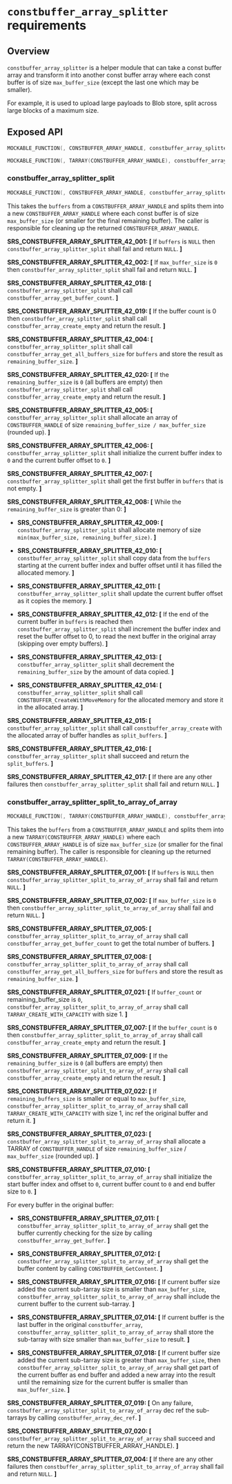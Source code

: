 `constbuffer_array_splitter` requirements
================

## Overview

`constbuffer_array_splitter` is a helper module that can take a const buffer array and transform it into another const buffer array where each const buffer is of size `max_buffer_size` (except the last one which may be smaller).

For example, it is used to upload large payloads to Blob store, split across large blocks of a maximum size.

## Exposed API

```c
MOCKABLE_FUNCTION(, CONSTBUFFER_ARRAY_HANDLE, constbuffer_array_splitter_split, CONSTBUFFER_ARRAY_HANDLE, buffers, uint32_t, max_buffer_size);

MOCKABLE_FUNCTION(, TARRAY(CONSTBUFFER_ARRAY_HANDLE), constbuffer_array_splitter_split_to_array_of_array, CONSTBUFFER_ARRAY_HANDLE, buffers, uint32_t, max_buffer_size);
```

### constbuffer_array_splitter_split

```c
MOCKABLE_FUNCTION(, CONSTBUFFER_ARRAY_HANDLE, constbuffer_array_splitter_split, CONSTBUFFER_ARRAY_HANDLE, buffers, uint32_t, max_buffer_size);
```

This takes the `buffers` from a `CONSTBUFFER_ARRAY_HANDLE` and splits them into a new `CONSTBUFFER_ARRAY_HANDLE` where each const buffer is of size `max_buffer_size` (or smaller for the final remaining buffer). The caller is responsible for cleaning up the returned `CONSTBUFFER_ARRAY_HANDLE`.

**SRS_CONSTBUFFER_ARRAY_SPLITTER_42_001: [** If `buffers` is `NULL` then `constbuffer_array_splitter_split` shall fail and return `NULL`. **]**

**SRS_CONSTBUFFER_ARRAY_SPLITTER_42_002: [** If `max_buffer_size` is `0` then `constbuffer_array_splitter_split` shall fail and return `NULL`. **]**

**SRS_CONSTBUFFER_ARRAY_SPLITTER_42_018: [** `constbuffer_array_splitter_split` shall call `constbuffer_array_get_buffer_count`. **]**

**SRS_CONSTBUFFER_ARRAY_SPLITTER_42_019: [** If the buffer count is 0 then `constbuffer_array_splitter_split` shall call `constbuffer_array_create_empty` and return the result. **]**

**SRS_CONSTBUFFER_ARRAY_SPLITTER_42_004: [** `constbuffer_array_splitter_split` shall call `constbuffer_array_get_all_buffers_size` for `buffers` and store the result as `remaining_buffer_size`. **]**

**SRS_CONSTBUFFER_ARRAY_SPLITTER_42_020: [** If the `remaining_buffer_size` is `0` (all buffers are empty) then `constbuffer_array_splitter_split` shall call `constbuffer_array_create_empty` and return the result. **]**

**SRS_CONSTBUFFER_ARRAY_SPLITTER_42_005: [** `constbuffer_array_splitter_split` shall allocate an array of `CONSTBUFFER_HANDLE` of size `remaining_buffer_size / max_buffer_size` (rounded up). **]**

**SRS_CONSTBUFFER_ARRAY_SPLITTER_42_006: [** `constbuffer_array_splitter_split` shall initialize the current buffer index to `0` and the current buffer offset to `0`. **]**

**SRS_CONSTBUFFER_ARRAY_SPLITTER_42_007: [** `constbuffer_array_splitter_split` shall get the first buffer in `buffers` that is not empty. **]**

**SRS_CONSTBUFFER_ARRAY_SPLITTER_42_008: [** While the `remaining_buffer_size` is greater than 0: **]**

  - **SRS_CONSTBUFFER_ARRAY_SPLITTER_42_009: [** `constbuffer_array_splitter_split` shall allocate memory of size `min(max_buffer_size, remaining_buffer_size)`. **]**

  - **SRS_CONSTBUFFER_ARRAY_SPLITTER_42_010: [** `constbuffer_array_splitter_split` shall copy data from the `buffers` starting at the current buffer index and buffer offset until it has filled the allocated memory. **]**

  - **SRS_CONSTBUFFER_ARRAY_SPLITTER_42_011: [** `constbuffer_array_splitter_split` shall update the current buffer offset as it copies the memory. **]**

  - **SRS_CONSTBUFFER_ARRAY_SPLITTER_42_012: [** If the end of the current buffer in `buffers` is reached then `constbuffer_array_splitter_split` shall increment the buffer index and reset the buffer offset to 0, to read the next buffer in the original array (skipping over empty buffers). **]**

  - **SRS_CONSTBUFFER_ARRAY_SPLITTER_42_013: [** `constbuffer_array_splitter_split` shall decrement the `remaining_buffer_size` by the amount of data copied. **]**

  - **SRS_CONSTBUFFER_ARRAY_SPLITTER_42_014: [** `constbuffer_array_splitter_split` shall call `CONSTBUFFER_CreateWithMoveMemory` for the allocated memory and store it in the allocated array. **]**

**SRS_CONSTBUFFER_ARRAY_SPLITTER_42_015: [** `constbuffer_array_splitter_split` shall call `constbuffer_array_create` with the allocated array of buffer handles as `split_buffers`. **]**

**SRS_CONSTBUFFER_ARRAY_SPLITTER_42_016: [** `constbuffer_array_splitter_split` shall succeed and return the `split_buffers`. **]**

**SRS_CONSTBUFFER_ARRAY_SPLITTER_42_017: [** If there are any other failures then `constbuffer_array_splitter_split` shall fail and return `NULL`. **]**

### constbuffer_array_splitter_split_to_array_of_array

```c
MOCKABLE_FUNCTION(, TARRAY(CONSTBUFFER_ARRAY_HANDLE), constbuffer_array_splitter_split_to_array_of_array, CONSTBUFFER_ARRAY_HANDLE, buffers, uint32_t, max_buffer_size);
```

This takes the `buffers` from a `CONSTBUFFER_ARRAY_HANDLE` and splits them into a new `TARRAY(CONSTBUFFER_ARRAY_HANDLE)` where each `CONSTBUFFER_ARRAY_HANDLE` is of size `max_buffer_size` (or smaller for the final remaining buffer). The caller is responsible for cleaning up the returned `TARRAY(CONSTBUFFER_ARRAY_HANDLE)`.

**SRS_CONSTBUFFER_ARRAY_SPLITTER_07_001: [** If `buffers` is `NULL` then `constbuffer_array_splitter_split_to_array_of_array` shall fail and return `NULL`. **]**

**SRS_CONSTBUFFER_ARRAY_SPLITTER_07_002: [** If `max_buffer_size` is `0` then `constbuffer_array_splitter_split_to_array_of_array` shall fail and return `NULL`. **]**

**SRS_CONSTBUFFER_ARRAY_SPLITTER_07_005: [** `constbuffer_array_splitter_split_to_array_of_array` shall call `constbuffer_array_get_buffer_count` to get the total number of buffers. **]**

**SRS_CONSTBUFFER_ARRAY_SPLITTER_07_008: [** `constbuffer_array_splitter_split_to_array_of_array` shall call `constbuffer_array_get_all_buffers_size` for `buffers` and store the result as `remaining_buffer_size`. **]**

**SRS_CONSTBUFFER_ARRAY_SPLITTER_07_021: [** If `buffer_count` or remaining_buffer_size is `0`, `constbuffer_array_splitter_split_to_array_of_array` shall call `TARRAY_CREATE_WITH_CAPACITY` with size 1.  **]**

**SRS_CONSTBUFFER_ARRAY_SPLITTER_07_007: [** If the `buffer_count` is `0` then `constbuffer_array_splitter_split_to_array_of_array` shall call `constbuffer_array_create_empty` and return the result. **]**

**SRS_CONSTBUFFER_ARRAY_SPLITTER_07_009: [** If the `remaining_buffer_size` is `0` (all buffers are empty) then `constbuffer_array_splitter_split_to_array_of_array` shall call `constbuffer_array_create_empty` and return the result. **]**

**SRS_CONSTBUFFER_ARRAY_SPLITTER_07_022: [** If `remaining_buffers_size` is smaller or equal to `max_buffer_size`, `constbuffer_array_splitter_split_to_array_of_array` shall call `TARRAY_CREATE_WITH_CAPACITY` with size 1, inc ref the original buffer and return it.  **]**

**SRS_CONSTBUFFER_ARRAY_SPLITTER_07_023: [** `constbuffer_array_splitter_split_to_array_of_array` shall allocate a TARRAY of `CONSTBUFFER_HANDLE` of size `remaining_buffer_size` / `max_buffer_size` (rounded up). **]**

**SRS_CONSTBUFFER_ARRAY_SPLITTER_07_010: [** `constbuffer_array_splitter_split_to_array_of_array` shall initialize the start buffer index and offset to `0`, current buffer count to `0` and end buffer size to `0`. **]**

For every buffer in the original buffer:

- **SRS_CONSTBUFFER_ARRAY_SPLITTER_07_011: [** `constbuffer_array_splitter_split_to_array_of_array` shall get the buffer currently checking for the size by calling `constbuffer_array_get_buffer`. **]**

- **SRS_CONSTBUFFER_ARRAY_SPLITTER_07_012: [** `constbuffer_array_splitter_split_to_array_of_array` shall get the buffer content by calling `CONSTBUFFER_GetContent`. **]**

- **SRS_CONSTBUFFER_ARRAY_SPLITTER_07_016: [** If current buffer size added the current sub-tarray size is smaller than `max_buffer_size`, `constbuffer_array_splitter_split_to_array_of_array` shall include the current buffer to the current sub-tarray. **]**

- **SRS_CONSTBUFFER_ARRAY_SPLITTER_07_014: [** If current buffer is the last buffer in the original `constbuffer_array`, `constbuffer_array_splitter_split_to_array_of_array` shall store the sub-tarray with size smaller than `max_buffer_size` to result.  **]**

- **SRS_CONSTBUFFER_ARRAY_SPLITTER_07_018: [** If current buffer size added the current sub-tarray size is greater than `max_buffer_size`, then `constbuffer_array_splitter_split_to_array_of_array` shall get part of the current buffer as end buffer and added a new array into the result until the remaining size for the current buffer is smaller than `max_buffer_size`. **]**

**SRS_CONSTBUFFER_ARRAY_SPLITTER_07_019: [** On any failure, `constbuffer_array_splitter_split_to_array_of_array` dec ref the sub-tarrays by calling `constbuffer_array_dec_ref`. **]**

**SRS_CONSTBUFFER_ARRAY_SPLITTER_07_020: [** `constbuffer_array_splitter_split_to_array_of_array` shall succeed and return the new TARRAY(CONSTBUFFER_ARRAY_HANDLE).  **]**

**SRS_CONSTBUFFER_ARRAY_SPLITTER_07_004: [** If there are any other failures then `constbuffer_array_splitter_split_to_array_of_array` shall fail and return `NULL`. **]**